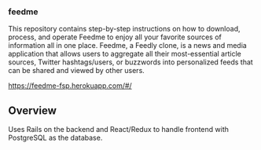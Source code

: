 ### feedme 

This repository contains step-by-step instructions on how to download, process, and operate Feedme to enjoy all your favorite sources of information all in one place. Feedme, a Feedly clone, is a news and media application that allows users to aggregate all their most-essential article sources, Twitter hashtags/users, or buzzwords into personalized feeds that can be shared and viewed by other users.

https://feedme-fsp.herokuapp.com/#/

## Overview

Uses Rails on the backend and React/Redux to handle frontend with PostgreSQL as the database.
